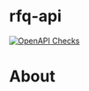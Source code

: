 # rfq-api
[![OpenAPI Checks](https://github.com/sebacaccaro/rfq-api/actions/workflows/openAPI.yml/badge.svg)](https://github.com/sebacaccaro/rfq-api/actions/workflows/openAPI.yml)

# About